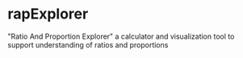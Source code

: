 # rapExplorer
"Ratio And Proportion Explorer" a calculator and visualization tool to support understanding of ratios and proportions
